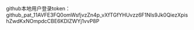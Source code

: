 github本地用户登录token：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
